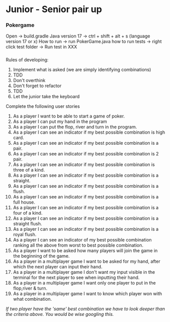 # Junior - Senior pair up
### Pokergame
Open -> build.gradle
Java version 17 -> ctrl + shift + alt + s (language version 17 or x)
How to run -> run PokerGame.java
how to run tests -> right click test folder -> Run test in XXX

##### 

Rules of developing:
1. Implement what is asked (we are simply identifying combinations)
2. TDD
3. Don't overthink
4. Don't forget to refactor
5. TDD
6. Let the junior take the keyboard


Complete the following user stories

1. As a player I want to be able to start a game of poker.
2. As a player I can put my hand in the program
3. As a player I can put the flop, river and turn in the program.
4. As a player I can see an indicator if my best possible combination is high card.
5. As a player I can see an indicator if my best possible combination is a pair.
6. As a player I can see an indicator if my best possible combination is 2 pair.
7. As a player I can see an indicator if my best possible combination is three of a kind.
8. As a player I can see an indicator if my best possible combination is a straight.
9. As a player I can see an indicator if my best possible combination is a flush.
10. As a player I can see an indicator if my best possible combination is a full house.
11. As a player I can see an indicator if my best possible combination is a four of a kind.
12. As a player I can see an indicator if my best possible combination is a straight flush.
13. As a player I can see an indicator if my best possible combination is a royal flush.
14. As a player I can see an indicator of my best possible combination ranking all the above from worst to best possible combination.
15. As a player I want to be asked how many players will join the game in the beginning of the game.
16. As a player in a multiplayer game I want to be asked for my hand, after which the next player can input their hand.
17. As a player in a multiplayer game I don't want my input visible in the terminal for the next player to see when inputting their hand.
18. As a player in a multiplayer game I want only one player to put in the flop,river & turn.
19. As a player in a multiplayer game I want to know which player won with what combination.

*If two player have the 'same' best combination we have to look deeper than the criteria above. You would be wise googling this.*


